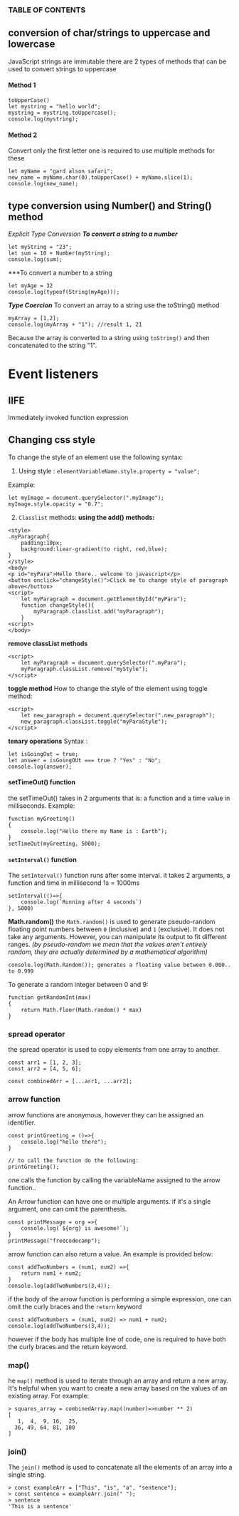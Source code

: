 ### TABLE OF CONTENTS

## conversion of char/strings to uppercase and lowercase
JavaScript strings are immutable there are 2 types of methods that can be used to convert strings to uppercase
#### Method 1 
```
toUpperCase()
let mystring = "hello world";
mystring = mystring.toUppercase();
console.log(mystring);
```
#### Method 2
Convert only the first letter one is required to use multiple methods for these
```
let myName = "gard alson safari";
new_name = myName.char(0).toUpperCase() + myName.slice(1);
console.log(new_name);
```

## type conversion using Number() and String() method
*Explicit Type Conversion*
***To convert a string to a number***
```
let myString = "23";
let sum = 10 + Number(myString);
console.log(sum);
```
***To convert a number to a string
```
let myAge = 32
console.log(typeof(String(myAge)));
```

***Type Coercion***
To convert an array to a string use the toString() method
```
myArray = [1,2];
console.log(myArray + "1"); //result 1, 21

```
Because the array is converted to a string using ``toString()`` and then concatenated to the string "1".


# Event listeners



## IIFE
Immediately invoked function expression 

## Changing css style  
To change the style of an element use the following syntax:
1. Using style :
``elementVariableName.style.property = "value";``

Example:
```
let myImage = document.querySelector(".myImage");
myImage.style.opacity = "0.7";
```

2. ``Classlist`` methods:
**using the add() methods:** 
```
<style>
.myParagraph{
	padding:10px;
	background:liear-gradient(to right, red,blue);
}
</style>
<body>
<p id="myPara">Hello there.. welcome to javascript</p>
<button onclick="changeStyle()">Click me to change style of paragraph above</button>
<script>
	let myParagraph = document.getElementById("myPara");
	function changeStyle(){
		myParagraph.classlist.add("myParagraph");
	}
<script>
</body>
```

**remove classList methods**
```
<script>
	let myParagraph = document.querySelector(".myPara");
	myParagraph.classList.remove("myStyle");
</script>
```

**toggle method**
How to change the style of the element using  toggle method:
```
<script>
	let new_paragraph = document.querySelector(".new_paragraph");
	new_paragraph.classList.toggle("myParaStyle");
</script>
```

**tenary operations**
Syntax :
```
let isGoingOut = true;
let answer = isGoingOUt === true ? "Yes" : "No";
console.log(answer);
```



#### **setTimeOut() function**
the setTimeOut() takes in 2 arguments that is: a function and a time value in milliseconds.
Example:

```
function myGreeting()
{
	console.log("Hello there my Name is : Earth");
}
setTimeOut(myGreeting, 5000);
```


####  **``setInterval()`` function**
The ``setInterval()`` function runs after some interval. it takes 2 arguments, a function and time in millisecond
1s = 1000ms
```
setInterval(()=>{
	console.log(`Running after 4 seconds`)
}, 5000)
```


**Math.random()**
the ``Math.random()`` is used to generate pseudo-random floating point numbers between `0` (inclusive) and `1` (exclusive). It does not take any arguments. However, you can manipulate its output to fit different ranges. *(by pseudo-random we mean that the values aren't entirely random, they are actually determined by a mathematical algorithm)*

```
console.log(Math.Random()); generates a floating value between 0.000.. to 0.999
```

To generate a random integer between 0 and 9:
```
function getRandomInt(max)
{
	return Math.floor(Math.random() * max)
}
```


### **spread operator**
the spread operator is used to copy elements from one array to another. 
``` 
const arr1 = [1, 2, 3];
const arr2 = [4, 5, 6];

const combinedArr = [...arr1, ...arr2];
```

### **arrow function**
arrow functions are anonymous, however they can be assigned an identifier.
```
const printGreeting = ()=>{
	console.log("hello there");
}

// to call the function do the following:
printGreeting();
```
one calls the function by calling the variableName assigned to the arrow function..

An Arrow function can have one or multiple arguments.
if it's a single argument, one can omit the parenthesis.
```
const printMessage = org =>{
	console.log(`${org} is awesome!`);
}
printMessage("freecodecamp");
```

arrow function can also return a value. An example is provided below:
```
const addTwoNumbers = (num1, num2) =>{
	return num1 + num2;
}
console.log(addTwoNumbers(3,4));
```

if the body of the arrow function is performing a simple expression, one can omit the curly braces and the ``return`` keyword
```
const addTwoNumbers = (num1, num2) => num1 + num2;
console.log(addTwoNumbers(3,4));
```

however if the body has multiple line of code, one is required to have both the curly braces and the return keyword.

### **map()**
he `map()` method is used to iterate through an array and return a new array. It's helpful when you want to create a new array based on the values of an existing array. 
For example:
```
> squares_array = combinedArray.map((number)=>number ** 2)
[
   1,  4,  9, 16,  25,
  36, 49, 64, 81, 100
]
```

### **join()**
The `join()` method is used to concatenate all the elements of an array into a single string.
```
> const exampleArr = ["This", "is", "a", "sentence"];
> const sentence = exampleArr.join(" "); 
> sentence
'This is a sentence'
```